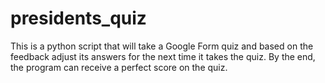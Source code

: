 # presidents_quiz
This is a python script that will take a Google Form quiz and based on the feedback adjust its answers for the next time it takes the quiz. By the end, the program can receive a perfect score on the quiz.
